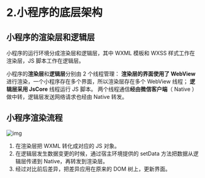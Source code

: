 # 2.小程序的底层架构

## 小程序的渲染层和逻辑层

小程序的运行环境分成渲染层和逻辑层，其中 WXML 模板和 WXSS 样式工作在渲染层，JS 脚本工作在逻辑层。

小程序的**渲染层**和**逻辑层**分别由 2 个线程管理：
**渲染层的界面使用了 WebView** 进行渲染，一个小程序存在多个界面，所以渲染层存在多个 WebView 线程；
**逻辑层采用 JsCore** 线程运行 JS 脚本。
两个线程通信**经由微信客户端**（ Native ）做中转，逻辑层发送网络请求也经由 Native 转发。

## 小程序渲染流程

![img](https://upload-images.jianshu.io/upload_images/10846045-4ce12a88c2d0e18e.png?imageMogr2/auto-orient/strip|imageView2/2/w/947/format/webp)

1. 在渲染层把 WXML 转化成对应的 JS 对象。
2. 在逻辑层发生数据变更的时候，通过宿主环境提供的 setData 方法把数据从逻辑层传递到 Native，再转发到渲染层。
3. 经过对比前后差异，把差异应用在原来的 DOM 树上，更新界面。
